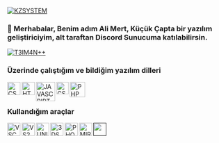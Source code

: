 [![KZSYSTEM](https://cdn.discordapp.com/attachments/795066298295910420/795071380839202827/kzsystemtextlogo.png "KZSYSTEM")](https://github.com/T3IM4N "KZSYSTEM")

### 👋 Merhabalar, Benim adım Ali Mert, Küçük Çapta bir yazılım geliştiriciyim, alt taraftan Discord Sunucuma katılabilirsin.

[![T3IM4N++](https://img.shields.io/discord/783456542078926860?color=%237289DA&label=T3IM4N&logo=discord&logoColor=white)](https://discord.com/invite/sZV8bBfME8)

### Üzerinde çalıştığım ve bildiğim yazılım dilleri

<a href="https://tr.wikipedia.org/wiki/CSS"><img align="left" alt="CSS" width="30px" src="https://ibb.co/3TBJcgX"/></a>
<a href="https://tr.wikipedia.org/wiki/HTML5"><img align="left" alt="HTML5" width="30px" src="https://ibb.co/xqfTcKs" /></a>
<a href="https://www.javascript.com"><img align="left" alt="JAVASCRIPT" width="44px" src="https://ibb.co/WV5HdTC" /></a>
<a href="https://www.php.net"><img align="center" alt="PHP" width="35px" src="https://ibb.co/FXZ1b40" /></a>
<a href="https://docs.microsoft.com/en-us/dotnet/csharp/"><img align="left" alt="CSHARP" width="28px" src="https://ibb.co/kG1WmWG" /></a>
<br/>
### Kullandığım araçlar
<a href="https://code.visualstudio.com/?wt.mc_id=DX_841432"><img align="left" alt="VSCODE" width="30px" src="https://ibb.co/Vq4ttTZ" /></a>
<a href="https://visualstudio.microsoft.com/tr/vs/"><img align="left" alt="VS2019" width="30px" src="https://ibb.co/2jF5BPZ"></a>
<a href="https://unity.com"><img align="left" alt="UNITY" width="30px" src="https://cdn.discordapp.com/attachments/795066298295910420/795281182526013440/unity-69-logo-black-and-white.png"></a>
<a href="https://www.autodesk.com/products/3ds-max/overview"><img align="left" alt="3DSMAX" width="30px" src="https://cdn.discordapp.com/attachments/795066298295910420/795285711443591168/3ds-max-full-logo-png-transparent.png"></a>
<a href="https://www.adobe.com/tr/products/photoshop.html"><img align="left" alt="PHOTOSHOP" width="30px" src="https://www.adobe.com/content/dam/cc/icons/photoshop-mobile.svg"></a>
<a href="https://miro.com"><img align="left" alt="MIRO" width="30px" src="https://cdn.discordapp.com/attachments/795066298295910420/795285711421964288/download.png"></a>
<a href=""><img align="left" alt="" width="30px" src=""></a>

